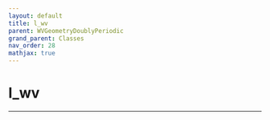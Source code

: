 ```yaml
---
layout: default
title: l_wv
parent: WVGeometryDoublyPeriodic
grand_parent: Classes
nav_order: 28
mathjax: true
---
```


#  l_wv




---

